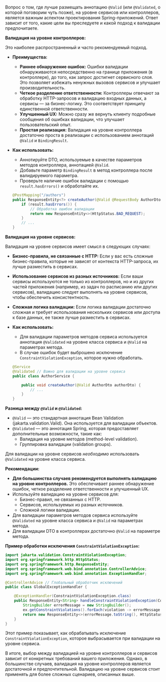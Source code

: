 Вопрос о том, где лучше размещать аннотацию `@Valid` (или `@Validated`, о которой поговорим чуть позже), на уровне сервисов или контроллеров, является важным аспектом проектирования Spring-приложений. Ответ зависит от того, какие цели вы преследуете и какой подход к валидации предпочитаете.

**Валидация на уровне контроллеров:**

Это наиболее распространенный и часто рекомендуемый подход.

*   **Преимущества:**
    *   **Раннее обнаружение ошибок:** Ошибки валидации обнаруживаются непосредственно на границе приложения (в контроллере), до того, как запрос достигнет сервисного слоя. Это позволяет избежать ненужных вызовов сервисов и улучшает производительность.
    *   **Четкое разделение ответственности:** Контроллеры отвечают за обработку HTTP-запросов и валидацию входных данных, а сервисы — за бизнес-логику. Это соответствует принципу единственной ответственности.
    *   **Улучшенный UX:** Можно сразу же вернуть клиенту подробные сообщения об ошибках валидации, что улучшает пользовательский опыт.
    *   **Простая реализация:** Валидация на уровне контроллера достаточно проста в реализации с использованием аннотаций `@Valid` и `BindingResult`.

*   **Как использовать:**
    *   Аннотируйте DTO, используемые в качестве параметров методов контроллера, аннотацией `@Valid`.
    *   Добавьте параметр `BindingResult` в метод контроллера после валидируемого параметра.
    *   Проверьте наличие ошибок валидации с помощью `result.hasErrors()` и обработайте их.

    ```java
    @PostMapping("/authors")
    public ResponseEntity<?> createAuthor(@Valid @RequestBody AuthorDto authorDto, BindingResult result) {
        if (result.hasErrors()) {
            // Обработка ошибок валидации
            return new ResponseEntity<>(HttpStatus.BAD_REQUEST);
        }
        // ...
    }
    ```

**Валидация на уровне сервисов:**

Валидация на уровне сервисов имеет смысл в следующих случаях:

*   **Бизнес-правила, не связанные с HTTP:** Если у вас есть сложные бизнес-правила, которые не зависят от контекста HTTP-запроса, их лучше разместить в сервисах.
*   **Использование сервисов из разных источников:** Если ваши сервисы используются не только из контроллеров, но и из других частей приложения (например, из задач по расписанию или других сервисов), валидацию следует выполнять на уровне сервисов, чтобы обеспечить консистентность.
*   **Сложная логика валидации:** Если логика валидации достаточно сложная и требует использования нескольких сервисов или доступа к базе данных, ее также лучше разместить в сервисах.

*   **Как использовать:**
    *   Для валидации параметров методов сервиса используется аннотация `@Validated` на уровне класса сервиса и `@Valid` на параметрах метода.
    *   В случае ошибок будет выброшено исключение `ConstraintViolationException`, которое нужно обработать.

    ```java
    @Service
    @Validated // Важно для валидации на уровне сервиса
    public class AuthorService {

        public void createAuthor(@Valid AuthorDto authorDto) {
            // ...
        }
    }
    ```

**Разница между `@Valid` и `@Validated`:**

*   `@Valid` — это стандартная аннотация Bean Validation (jakarta.validation.Valid). Она используется для валидации объектов.
*   `@Validated` — это аннотация Spring, которая предоставляет дополнительные возможности, такие как:
    *   Валидация на уровне методов (method-level validation).
    *   Группировка валидации (validation groups).

Для валидации на уровне сервисов *необходимо* использовать `@Validated` на уровне класса сервиса.

**Рекомендации:**

*   **Для большинства случаев рекомендуется выполнять валидацию на уровне контроллеров.** Это обеспечивает раннее обнаружение ошибок, четкое разделение ответственности и улучшенный UX.
*   Используйте валидацию на уровне сервисов для:
    *   Бизнес-правил, не связанных с HTTP.
    *   Сервисов, используемых из разных источников.
    *   Сложной логики валидации.
*   Для валидации параметров методов сервиса используйте `@Validated` на уровне класса сервиса и `@Valid` на параметрах метода.
*   Для валидации DTO в контроллерах достаточно `@Valid` на параметре метода.

**Пример обработки исключения `ConstraintViolationException`:**

```java
import jakarta.validation.ConstraintViolationException;
import org.springframework.http.HttpStatus;
import org.springframework.http.ResponseEntity;
import org.springframework.web.bind.annotation.ControllerAdvice;
import org.springframework.web.bind.annotation.ExceptionHandler;

@ControllerAdvice // Глобальный обработчик исключений
public class GlobalExceptionHandler {

    @ExceptionHandler(ConstraintViolationException.class)
    public ResponseEntity<String> handleConstraintViolationException(ConstraintViolationException ex) {
        StringBuilder errorMessage = new StringBuilder();
        ex.getConstraintViolations().forEach(violation -> errorMessage.append(violation.getMessage()).append("\n"));
        return new ResponseEntity<>(errorMessage.toString(), HttpStatus.BAD_REQUEST);
    }
}
```

Этот пример показывает, как обрабатывать исключение `ConstraintViolationException`, которое выбрасывается при валидации на уровне сервиса.

В итоге, выбор между валидацией на уровне контроллеров и сервисов зависит от конкретных требований вашего приложения. Однако, в большинстве случаев, валидация на уровне контроллеров является достаточной и предпочтительной. Валидацию на уровне сервисов стоит применять для более сложных сценариев, описанных выше.
